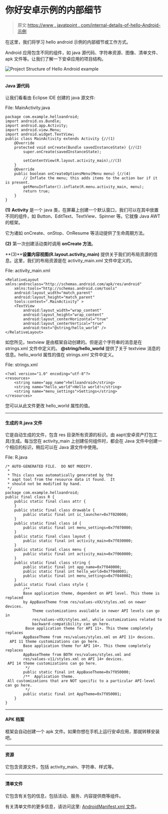 # 你好安卓示例的内部细节

> 原文:[https://www . javatpoint . com/internal-details-of-hello-Android-示例](https://www.javatpoint.com/internal-details-of-hello-android-example)

在这里，我们将学习 hello android 示例的内部细节或工作方式。

Android 应用包含不同的组件，如 java 源代码、字符串资源、图像、清单文件、apk 文件等。让我们了解一下安卓应用的项目结构。

![Project Structure of Hello Android example](../Images/995320f31f73aa7b29ff7fc3aad9d7bc.png)

* * *

#### Java 源代码

让我们看看由 Eclipse IDE 创建的 java 源文件:

File: MainActivity.java

```
package com.example.helloandroid;
import android.os.Bundle;
import android.app.Activity;
import android.view.Menu;
import android.widget.TextView;
public class MainActivity extends Activity {//(1)
    @Override
    protected void onCreate(Bundle savedInstanceState) {//(2)
        super.onCreate(savedInstanceState);

        setContentView(R.layout.activity_main);//(3)
    }
    @Override
    public boolean onCreateOptionsMenu(Menu menu) {//(4)
        // Inflate the menu; this adds items to the action bar if it is present.
        getMenuInflater().inflate(R.menu.activity_main, menu);
        return true;
    }
}

```

**(1)** **Activity** 是一个 java 类，在屏幕上创建一个默认窗口，我们可以在其中放置不同的组件，如 Button、EditText、TextView、Spinner 等。它就像 Java AWT 的框架。

它为诸如 onCreate、onStop、OnResume 等活动提供了生命周期方法。

**(2)** 第一次创建活动类时调用 **onCreate 方法**。

**(3)****设置内容视图(R.layout.activity_main)** 提供关于我们的布局资源的信息。这里，我们的布局资源是在 activity_main.xml 文件中定义的。

File: activity_main.xml

```
<RelativeLayout xmlns:androclass="http://schemas.android.com/apk/res/android"
    xmlns:tools="http://schemas.android.com/tools"
    android:layout_width="match_parent"
    android:layout_height="match_parent"
    tools:context=".MainActivity" >
    <TextView
        android:layout_width="wrap_content"
        android:layout_height="wrap_content"
        android:layout_centerHorizontal="true"
        android:layout_centerVertical="true"
        android:text="@string/hello_world" />
</RelativeLayout>

```

如您所见，textview 是由框架自动创建的。但是这个字符串的消息是在 strings.xml 文件中定义的。 **@string/hello_world** 提供了关于 textview 消息的信息。hello_world 属性的值在 strings.xml 文件中定义。

File: strings.xml

```
<?xml version="1.0" encoding="utf-8"?>
<resources>
    <string name="app_name">helloandroid</string>
    <string name="hello_world">Hello world!</string>
    <string name="menu_settings">Settings</string>
</resources>

```

您可以从此文件更改 hello_world 属性的值。

* * *

#### 生成的 R.java 文件

它是自动生成的文件，包含 res 目录所有资源的标识。由 aapt(安卓资产打包工具)生成。每当您在 activity_main 上创建任何组件时，都会在 Java 文件中创建一个相应的标识，稍后可以在 Java 源文件中使用。

File: R.java

```
/* AUTO-GENERATED FILE.  DO NOT MODIFY.
 *
 * This class was automatically generated by the
 * aapt tool from the resource data it found.  It
 * should not be modified by hand.
 */
package com.example.helloandroid;
public final class R {
    public static final class attr {
    }
    public static final class drawable {
        public static final int ic_launcher=0x7f020000;
    }
    public static final class id {
        public static final int menu_settings=0x7f070000;
    }
    public static final class layout {
        public static final int activity_main=0x7f030000;
    }
    public static final class menu {
        public static final int activity_main=0x7f060000;
    }
    public static final class string {
        public static final int app_name=0x7f040000;
        public static final int hello_world=0x7f040001;
        public static final int menu_settings=0x7f040002;
    }
    public static final class style {
        /** 
        Base application theme, dependent on API level. This theme is replaced
        by AppBaseTheme from res/values-vXX/styles.xml on newer devices.
            Theme customizations available in newer API levels can go in
            res/values-vXX/styles.xml, while customizations related to
            backward-compatibility can go here.
         Base application theme for API 11+. This theme completely replaces
        AppBaseTheme from res/values/styles.xml on API 11+ devices.
  API 11 theme customizations can go here. 
        Base application theme for API 14+. This theme completely replaces
        AppBaseTheme from BOTH res/values/styles.xml and
        res/values-v11/styles.xml on API 14+ devices.
 API 14 theme customizations can go here. 
         */
        public static final int AppBaseTheme=0x7f050000;
        /**  Application theme. 
 All customizations that are NOT specific to a particular API-level can go here. 
         */
        public static final int AppTheme=0x7f050001;
    }
}

```

* * *

#### APK 档案

框架会自动创建一个 apk 文件。如果你想在手机上运行安卓应用，那就转移安装吧。

* * *

#### 资源

它包含资源文件，包括 activity_main、字符串、样式等。

* * *

#### 清单文件

它包含有关包的信息，包括活动、服务、内容提供商等组件。

有关清单文件的更多信息，请访问这里: [AndroidManifest.xml 文件](AndroidManifest-xml-file-in-android)。